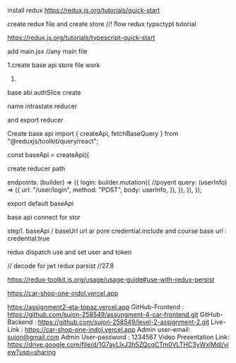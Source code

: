 install redux
https://redux.js.org/tutorials/quick-start

<!-- step -1 -->

create redux file and create store //! flow redux typsctypt tutorial

<!-- flow link  -->

https://redux.js.org/tutorials/typescript-quick-start

<!-- provider -->

add main.jsx
<provide store={store}> //any main file</provide>

1.create base api
store file work

1.  <!-- login fansonality -->

<!-- authentication -->
<!-- step-1 -->

base abi
authSlice create

name
intrastate
reducer

and
export reducer

Create base api
import { createApi, fetchBaseQuery } from "@reduxjs/toolkit/query/react";

const baseApi = createApi({

<!-- reducerPath: "baseApi", --> create reducer path
<!-- baseQuery: fetchBaseQuery({ baseUrl: "http://localhost:5000/api" }), -->

endpoints: (builder) => ({
login: builder.mutation({ //poyent
query: (userInfo) => ({
url: "/user/login",
method: "POST",
body: userInfo,
}),
}),
}),
});

export default baseApi

base api connect for stor

<!-- cookey related 27.6---------------------------------------------------- -->

step1.
baseApi / baseUrl url ar pore credential:include and course base url : credential:true

redux dispatch use and set user and token

<!-- npm i jwt-decode  --> // decode for jwt

<!-- token set local store use --> redux parsist  //27.8

<!-- ignore  -->

https://redux-toolkit.js.org/usage/usage-guide#use-with-redux-persist

<!-- frontend url -->

https://car-shop-one-indol.vercel.app

<!-- baqend url -->

https://assignment2-eta-topaz.vercel.app
GitHub-Frontend : https://github.com/sujon-258549/assungment-4-car-frontend.git
GitHub-Backend : https://github.com/sujon-258549/level-2-assignment-2.git
Live-Link : https://car-shop-one-indol.vercel.app
Admin user-email: sujon@gmail.com
Admin User-password : 1234567
Video Presentation Link: https://drive.google.com/file/d/1G7ayLlxJ3h5ZQcqCTm0VLTHC3yWxlMdl/view?usp=sharing
